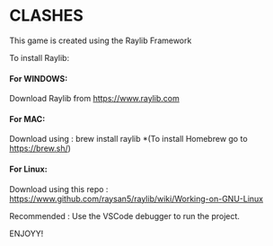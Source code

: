 # CLASHES

This game is created using the Raylib Framework

To install Raylib:

#### For WINDOWS:
Download Raylib from https://www.raylib.com

#### For MAC:
Download using : brew install raylib
        *(To install Homebrew go to https://brew.sh/)

#### For Linux:
Download using this repo : https://www.github.com/raysan5/raylib/wiki/Working-on-GNU-Linux

Recommended : Use the VSCode debugger to run the project.

ENJOYY!